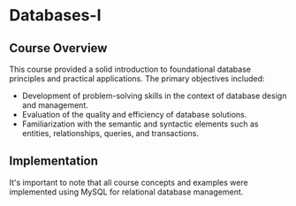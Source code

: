 # Databases-I

## Course Overview

This course provided a solid introduction to foundational database principles and practical applications. The primary objectives included:

- Development of problem-solving skills in the context of database design and management.
- Evaluation of the quality and efficiency of database solutions.
- Familiarization with the semantic and syntactic elements such as entities, relationships, queries, and transactions.

## Implementation

It's important to note that all course concepts and examples were implemented using MySQL for relational database management.


